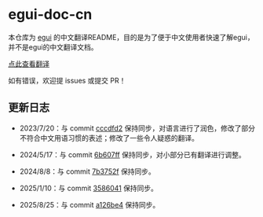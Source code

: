 # egui-doc-cn

本仓库为 [egui](https://github.com/emilk/egui) 的中文翻译README，目的是为了便于中文使用者快速了解egui，并不是egui的中文翻译文档。

[点此查看翻译](https://github.com/Re-Ch-Love/egui-doc-cn/blob/main/README_zh-hans.md)

如有错误，欢迎提 issues 或提交 PR！

## 更新日志

* 2023/7/20：与 commit [cccdfd2](https://github.com/emilk/egui/commit/cccdfd246e5615d27c4a5543129153f950d0dd5c) 保持同步，对语言进行了润色，修改了部分不符合中文用语习惯的表述；修改了一些令人疑惑的翻译。

* 2024/5/17：与 commit [6b607ff](https://github.com/emilk/egui/commit/6b607ffa2a1f64655b5cd85c4becea9044c9bd7b) 保持同步，对小部分已有翻译进行调整。

* 2024/8/8：与 commit [7b3752f](https://github.com/emilk/egui/commit/7b3752fde95534721ba410049b02ab6250866bda) 保持同步。

* 2025/1/10：与 commit [3586041](https://github.com/emilk/egui/commit/35860418ac3e187da2234c8baf0f326563b675e9) 保持同步。

* 2025/8/25：与 commit [a126be4](https://github.com/emilk/egui/commit/a126be4dc15f30d692a8fd176bc42972009376a9) 保持同步。
